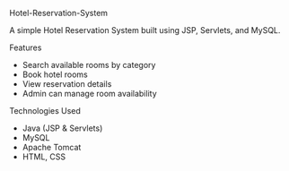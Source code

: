 Hotel-Reservation-System <br>

A simple Hotel Reservation System built using JSP, Servlets, and MySQL. <br>

Features <br>
- Search available rooms by category <br>
- Book hotel rooms <br>
- View reservation details <br>
- Admin can manage room availability <br>

Technologies Used <br>
- Java (JSP & Servlets) <br>
- MySQL <br>
- Apache Tomcat <br>
- HTML, CSS <br>
